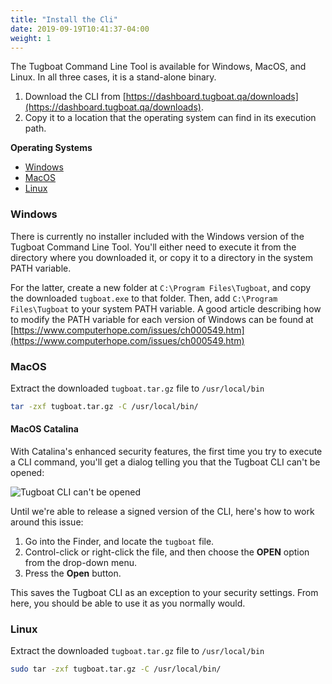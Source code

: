 ```yaml
---
title: "Install the Cli"
date: 2019-09-19T10:41:37-04:00
weight: 1
---
```


The Tugboat Command Line Tool is available for Windows, MacOS, and Linux. In all three cases, it is a stand-alone
binary.

1. Download the CLI from [https://dashboard.tugboat.qa/downloads](https://dashboard.tugboat.qa/downloads).
2. Copy it to a location that the operating system can find in its execution path.

**Operating Systems**

- [Windows](#windows)
- [MacOS](#macos)
- [Linux](#linux)

### Windows

There is currently no installer included with the Windows version of the Tugboat Command Line Tool. You'll either need
to execute it from the directory where you downloaded it, or copy it to a directory in the system PATH variable.

For the latter, create a new folder at `C:\Program Files\Tugboat`, and copy the downloaded `tugboat.exe` to that folder.
Then, add `C:\Program Files\Tugboat` to your system PATH variable. A good article describing how to modify the PATH
variable for each version of Windows can be found at
[https://www.computerhope.com/issues/ch000549.htm](https://www.computerhope.com/issues/ch000549.htm)

### MacOS

Extract the downloaded `tugboat.tar.gz` file to `/usr/local/bin`

```sh
tar -zxf tugboat.tar.gz -C /usr/local/bin/
```

#### MacOS Catalina

With Catalina's enhanced security features, the first time you try to execute a CLI command, you'll get a dialog telling
you that the Tugboat CLI can't be opened:

![Tugboat CLI can't be opened](../../_images/tugboat-cli-cant-be-opened.png)

Until we're able to release a signed version of the CLI, here's how to work around this issue:

1. Go into the Finder, and locate the `tugboat` file.
2. Control-click or right-click the file, and then choose the **OPEN** option from the drop-down menu.
3. Press the **Open** button.

This saves the Tugboat CLI as an exception to your security settings. From here, you should be able to use it as you
normally would.

### Linux

Extract the downloaded `tugboat.tar.gz` file to `/usr/local/bin`

```sh
sudo tar -zxf tugboat.tar.gz -C /usr/local/bin/
```
